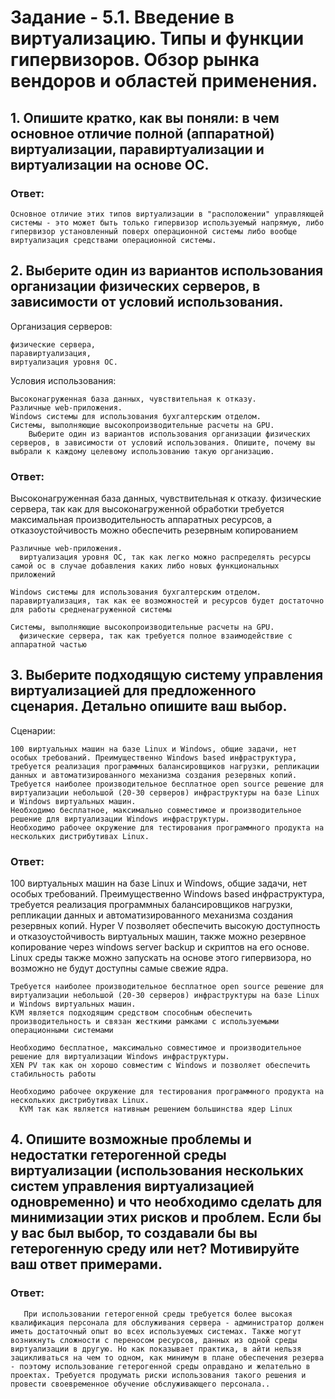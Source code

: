 # Задание - 5.1. Введение в виртуализацию. Типы и функции гипервизоров. Обзор рынка вендоров и областей применения.

##        1. Опишите кратко, как вы поняли: в чем основное отличие полной (аппаратной) виртуализации, паравиртуализации и виртуализации на основе ОС.

### Ответ:

    Основное отличие этих типов виртуализации в "расположении" управляющей системы - это может быть только гипервизор используемый напрямую, либо гипервизор установленный поверх операционной системы либо вообще виртуализация средствами операционной системы.

##        2. Выберите один из вариантов использования организации физических серверов, в зависимости от условий использования.

Организация серверов:

    физические сервера,
    паравиртуализация,
    виртуализация уровня ОС.

Условия использования:

    Высоконагруженная база данных, чувствительная к отказу.
    Различные web-приложения.
    Windows системы для использования бухгалтерским отделом.
    Системы, выполняющие высокопроизводительные расчеты на GPU.
        Выберите один из вариантов использования организации физических серверов, в зависимости от условий использования. Опишите, почему вы выбрали к каждому целевому использованию такую организацию.

### Ответ:

  Высоконагруженная база данных, чувствительная к отказу.
    физические сервера, так как для высоконагруженной обработки требуется максимальная производительность аппаратных ресурсов, а отказоустойчивость можно обеспечить резервным копированием
	
	Различные web-приложения.
	  виртуализация уровня ОС, так как легко можно распределять ресурсы самой ос в случае добавления каких либо новых функциональных приложений
    
	Windows системы для использования бухгалтерским отделом.
    паравиртуализация, так как ее возможностей и ресурсов будет достаточно для работы средненагруженной системы
	
	Системы, выполняющие высокопроизводительные расчеты на GPU.
	  физические сервера, так как требуется полное взаимодействие с аппаратной частью


##       3. Выберите подходящую систему управления виртуализацией для предложенного сценария. Детально опишите ваш выбор.

Сценарии:

    100 виртуальных машин на базе Linux и Windows, общие задачи, нет особых требований. Преимущественно Windows based инфраструктура, требуется реализация программных балансировщиков нагрузки, репликации данных и автоматизированного механизма создания резервных копий.
    Требуется наиболее производительное бесплатное open source решение для виртуализации небольшой (20-30 серверов) инфраструктуры на базе Linux и Windows виртуальных машин.
    Необходимо бесплатное, максимально совместимое и производительное решение для виртуализации Windows инфраструктуры.
    Необходимо рабочее окружение для тестирования программного продукта на нескольких дистрибутивах Linux.

### Ответ:

100 виртуальных машин на базе Linux и Windows, общие задачи, нет особых требований. Преимущественно Windows based инфраструктура, требуется реализация программных балансировщиков нагрузки, репликации данных и автоматизированного механизма создания резервных копий.
	Hyper V позволяет обеспечить высокую доступность и отказоустойчивость виртуальных машин, также можно резервное копирование через windows server backup и скриптов на его основе. Linux среды также можно запускать на основе этого гипервизора, но возможно не будут доступны самые свежие ядра.
    
	Требуется наиболее производительное бесплатное open source решение для виртуализации небольшой (20-30 серверов) инфраструктуры на базе Linux и Windows виртуальных машин.
    KVM является подходящим средством способным обеспечить производительность и связан жесткими рамками с используемыми операционными системами
	
	Необходимо бесплатное, максимально совместимое и производительное решение для виртуализации Windows инфраструктуры.
    XEN PV так как он хорошо совместим с Windows и позволяет обеспечить стабильность работы
	
	Необходимо рабочее окружение для тестирования программного продукта на нескольких дистрибутивах Linux.
	  KVM так как является нативным решением большинства ядер Linux

##        4. Опишите возможные проблемы и недостатки гетерогенной среды виртуализации (использования нескольких систем управления виртуализацией одновременно) и что необходимо сделать для минимизации этих рисков и проблем. Если бы у вас был выбор, то создавали бы вы гетерогенную среду или нет? Мотивируйте ваш ответ примерами.

### Ответ: 
       При использовании гетерогенной среды требуется более высокая квалификация персонала для обслуживания сервера - администратор должен иметь достаточный опыт во всех используемых системах. Также могут возникнуть сложности с переносом ресурсов, данных из одной среды виртуализации в другую. Но как показывает практика, в айти нельзя зацикливаться на чем то одном, как минимум в плане обеспечения резерва - поэтому использование гетерогенной среды оправдано и желательно в проектах. Требуется продумать риски использования такого решения и провести своевременное обучение обслуживающего персонала..

